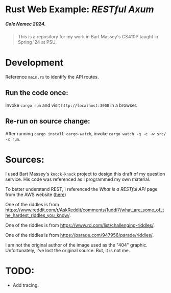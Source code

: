 # Rust Web Example: *RESTful Axum*
##### Cole Nemec 2024.
>This is a repository for my work in Bart Massey's CS410P taught in Spring '24 at PSU.


# Development

Reference `main.rs` to identify the API routes. 

## Run the code once:
Invoke `cargo run` and visit `http://localhost:3000` in a browser. 

## Re-run on source change:
After running `cargo install cargo-watch`, invoke `cargo watch -q -c -w src/ -x run`.




# Sources:

I used Bart Massey's `knock-knock` project to design this draft of my question service. His code was referenced as I programmed my own material.

To better understand REST, I referenced the *What is a RESTful API* page from the AWS website ([here](https://aws.amazon.com/what-is/restful-api/#:~:text=RESTful%20API%20is%20an%20interface,applications%20to%20perform%20various%20tasks.))

One of the riddles is from https://www.reddit.com/r/AskReddit/comments/1uddi7/what_are_some_of_the_hardest_riddles_you_know/.

One of the riddles is from https://www.rd.com/list/challenging-riddles/.

One of the riddles is from https://parade.com/947956/parade/riddles/.

I am not the original author of the image used as the "404" graphic. Unfortunately, I've lost the original source. But, it is not me.

# TODO:
- Add tracing.
